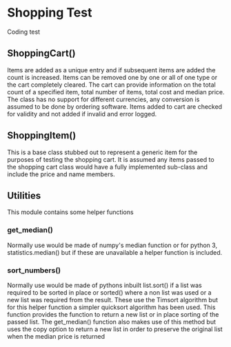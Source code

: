 # Shopping Test
Coding test

## ShoppingCart()
Items are added as a unique entry and if subsequent items are added the count is increased. 
Items can be removed one by one or all of one type or the cart completely cleared. 
The cart can provide information on the total count of a specified item, total number of items, 
total cost and median price. The class has no support for different currencies, 
any conversion is assumed to be done by ordering software.
Items added to cart are checked for validity and not added if invalid and error logged.

## ShoppingItem()
This is a base class stubbed out to represent a generic item for the purposes of testing the shopping cart.
It is assumed any items passed to the shopping cart class would have a fully implemented sub-class and 
include the price and name members.

## Utilities
This module contains some helper functions
### get_median()
Normally use would be made of numpy's median function or for python 3, statistics.median() but if these are
unavailable a helper function is included.
### sort_numbers()
Normally use would be made of pythons inbuilt list.sort() if a list was required to be sorted in place or
sorted() where a non list was used or a new list was required from the result.
These use the Timsort algorithm but for this helper function a simpler quicksort algorithm has been used.
This function provides the function to return a new list or in place sorting of the passed list.
The get_median() function also makes use of this method but uses the copy option to return a new list
in order to preserve the original list when the median price is returned
